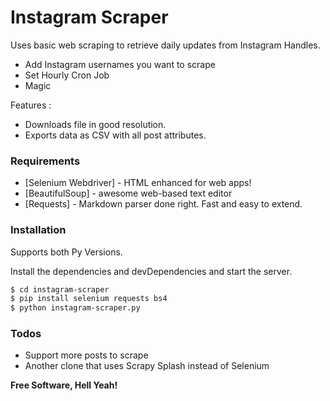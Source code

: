 # Instagram Scraper

Uses basic web scraping to retrieve daily updates from Instagram Handles.

  - Add Instagram usernames you want to scrape
  - Set Hourly Cron Job 
  - Magic

Features :
  - Downloads file in good resolution.
  - Exports data as CSV with all post attributes.

### Requirements

* [Selenium Webdriver] - HTML enhanced for web apps!
* [BeautifulSoup] - awesome web-based text editor
* [Requests] - Markdown parser done right. Fast and easy to extend.

### Installation

Supports both Py Versions.

Install the dependencies and devDependencies and start the server.

```sh
$ cd instagram-scraper
$ pip install selenium requests bs4
$ python instagram-scraper.py
```

### Todos

 - Support more posts to scrape
 - Another clone that uses Scrapy Splash instead of Selenium







**Free Software, Hell Yeah!**
